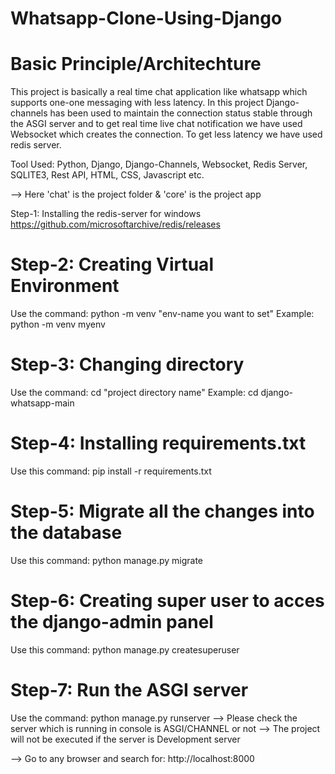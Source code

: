 # Whatsapp-Clone-Using-Django


# Basic Principle/Architechture
This project is basically a real time chat application like whatsapp which supports 
one-one messaging with less latency. In this project Django-channels has been used to 
maintain the connection status stable through the ASGI server and to get real time 
live chat notification we have used Websocket which creates the connection. To get 
less latency we have used redis server.


Tool Used: Python, Django, Django-Channels, Websocket, Redis Server, SQLITE3, Rest API, HTML, CSS, 
Javascript etc.


--> Here 'chat' is the project folder & 'core' is the project app


Step-1: Installing the redis-server for windows
https://github.com/microsoftarchive/redis/releases


# Step-2: Creating Virtual Environment
Use the command: python -m venv "env-name you want to set"
Example: python -m venv myenv


# Step-3: Changing directory
Use the command: cd "project directory name"
Example: cd django-whatsapp-main


# Step-4: Installing requirements.txt
Use this command: pip install -r requirements.txt


# Step-5: Migrate all the changes into the database
Use this command: python manage.py migrate


# Step-6: Creating super user to acces the django-admin panel
Use this command: python manage.py createsuperuser


# Step-7: Run the ASGI server
Use the command: python manage.py runserver
--> Please check the server which is running in console is ASGI/CHANNEL or not
--> The project will not be executed if the server is Development server


--> Go to any browser and search for: http://localhost:8000
